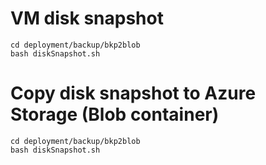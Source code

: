 # VM disk snapshot

    cd deployment/backup/bkp2blob
    bash diskSnapshot.sh
# Copy disk snapshot to Azure Storage (Blob container)

    cd deployment/backup/bkp2blob
    bash diskSnapshot.sh
